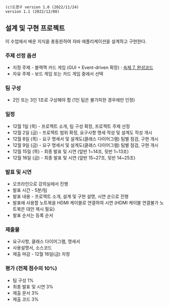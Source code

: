 ```
(c)도경구 version 1.0 (2022/11/24)
version 1.1 (2022/12/08)
```

## 설계 및 구현 프로젝트

이 수업에서 배운 지식을 총동원하여 자바 애플리케이션을 설계하고 구현한다.  

### 주제 선정 옵션
- 지정 주제 - 블랙잭 카드 게임 (GUI + Event-driven 확장) : [숙제 7. 완성코드](blackjack.zip)
- 자유 주제 - 보드 게임 또는 카드 게임 중에서 선택

### 팀 구성
- 2인 또는 3인  1조로 구성해야 함 (1인 팀은 불가피한 경우에만 인정)

### 일정
- 12월 1일 (목) - 프로젝트 소개, 팀 구성 확정, 프로젝트 주제 선정
- 12월 2일 (금) - 프로젝트 범위 확정, 요구사항 명세 작성 및 설계도 작성 개시
- 12월 8일 (목) - 요구 명세서 및 설계도(클래스 다이어그램) 팀별 점검, 구현 개시
- 12월 9일 (금) - 요구 명세서 및 설계도(클래스 다이어그램) 팀별 점검, 구현 개시 
- 12월 15일 (목) - 최종 발표 및 시연 (앞반 1~14조, 뒷반 1~13조)
- 12월 16일 (금) - 최종 발표 및 시연 (앞반 15~27조, 뒷반 14~25조)

### 발표 및 시연
- 오프라인으로 강의실에서 진행
- 발표 시간 - 5분/팀
- 발표 내용 - 프로젝트 소개, 설계 및 구현 설명, 시연 순으로 진행
- 발표에 사용할 노트북을 HDMI 케이블로 연결하여 시연 (HDMI 케이블 연결불가 노트북은 대안 제시 필요)
- 발표 순서는 등록 순서 

### 제출물
- 요구사항, 클래스 다이어그램, 명세서
- 사용설명서, 소스코드
- 제출 마감 - 12월 16일(금) 자정

### 평가 (전체 점수의 10%)
- 팀 구성 1%
- 최종 발표 및 시연 3%
- 제출 문서 3%
- 제출 코드 3%










